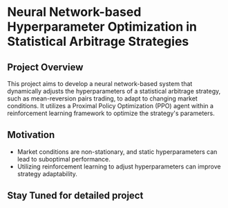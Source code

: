 # Neural Network-based Hyperparameter Optimization in Statistical Arbitrage Strategies

## Project Overview

This project aims to develop a neural network-based system that dynamically adjusts the hyperparameters of a statistical arbitrage strategy, such as mean-reversion pairs trading, to adapt to changing market conditions. It utilizes a Proximal Policy Optimization (PPO) agent within a reinforcement learning framework to optimize the strategy's parameters.

## Motivation

- Market conditions are non-stationary, and static hyperparameters can lead to suboptimal performance.
- Utilizing reinforcement learning to adjust hyperparameters can improve strategy adaptability.


## Stay Tuned for detailed project
